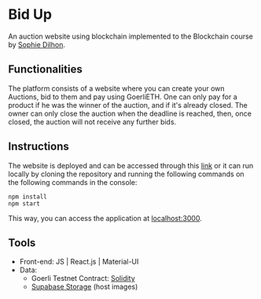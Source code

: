 # Bid Up
An auction website using blockchain implemented to the Blockchain course by [Sophie Dilhon](https://github.com/AHalic).

## Functionalities
The platform consists of a website where you can create your own Auctions, bid to them and pay using GoerliETH.
One can only pay for a product if he was the winner of the auction, and if it's already closed.
The owner can only close the auction when the deadline is reached, then, once closed, the auction will not receive any further bids.

## Instructions
The website is deployed and can be accessed through this [link](https://auction-app-psi.vercel.app/) or it can run locally by cloning the repository and running the following commands on the following commands in the console:

```
npm install
npm start
```
This way, you can access the application at [localhost:3000](https://localhost:3000).


## Tools
- Front-end: JS | React.js | Material-UI
- Data:
    - Goerli Testnet Contract: [Solidity](https://docs.soliditylang.org/en/v0.8.17/)
    - [Supabase Storage](https://supabase.com/storage) (host images)
